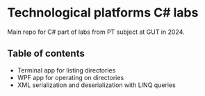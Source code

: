 # Technological platforms C# labs

Main repo for C# part of labs from PT subject at GUT in 2024.

## Table of contents
- Terminal app for listing directories
- WPF app for operating on directories
- XML serialization and deserialization with LINQ queries
